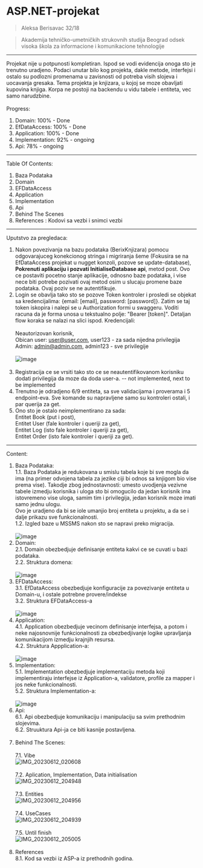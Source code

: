 # ASP.NET-projekat
<blockquote>Aleksa Berisavac 32/18</blockquote>

<blockquote>Akademija tehničko-umetničkih strukovnih studija Beograd odsek visoka škola za informacione i komunikacione tehnologije</blockquote>

<hr></hr>

Projekat nije u potpunosti kompletiran. Ispod se vodi evidencija onoga sto je trenutno uradjeno.
Podaci unutar bilo kog projekta, dakle metode, interfejsi i ostalo su podlozni promenama u zavisnosti od potreba visih slojeva i uocavanja gresaka.
Tema projekta je knjizara, u kojoj se moze obavljati kupovina knjiga. Korpa ne postoji na backendu u vidu tabele i entiteta, vec samo narudzbine. </br></br>
Progress:
1. Domain: 100% - Done
2. EfDataAccess: 100% - Done
3. Application: 100% - Done
4. Implementation: 92% - ongoing
5. Api: 78% - ongoing

<hr></hr>

Table Of Contents:
1. Baza Podataka
2. Domain
3. EFDataAccess
4. Application
5. Implementation
6. Api
7. Behind The Scenes
8. References : Kodovi sa vezbi i snimci vezbi

<hr></hr>

Uputstvo za pregledaca: </br>
1. Nakon povezivanja na bazu podataka (BerixKnjizara) pomocu odgovarajuceg konekcionog stringa i migriranja šeme (Fokusira se na EfDataAccess projekat u nugget konzoli, pozove se update-database), <b>Pokrenuti aplikaciju i pozvati InitialiseDatabase api</b>, metod post. Ovo ce postaviti pocetno stanje aplikacije, odnosno baze podataka, i vise nece biti potrebe pozivati ovaj metod osim u slucaju promene baze podataka. Ovaj poziv se ne autentifikuje.
2. Login se obavlja tako sto se pozove Token kontroler i prosledi se objekat sa kredencijalima: {email: [email], password: [password]}. Zatim se taj token iskopira i nalepi se u Authorization formi u swaggeru. Voditi racuna da je forma unosa u tekstualno polje: "Bearer [token]". Detaljan flow koraka se nalazi na slici ispod. Kredencijali: </br></br>Neautorizovan korisnik, </br>Obican user: user@user.com, user123 - za sada nijedna privilegija </br>Admin: admin@admin.com, admin123 - sve privilegije</br></br>
![image](https://github.com/AlexB96-git/ASP.NET-projekat/assets/112824193/b1ea152e-4ced-4947-aff0-86846bd5ab34)</br></br>
3. Registracija ce se vrsiti tako sto ce se neautentifikovanom korisniku dodati privilegija da moze da doda user-a. -- not implemented, next to be implemented</br>
4. Trenutno je odradjeno 6/9 entiteta, sa sve validacijama i proverama i 5 endpoint-eva. Sve komande su napravljene samo su kontroleri ostali, i par querija za get.
5. Ono sto je ostalo neimplementirano za sada: </br>Entitet Book (put i post), </br>Entitet User (fale kontroler i queriji za get), </br>Entitet Log (isto fale kontroler i queriji za get), </br>Entitet Order (isto fale kontroler i queriji za get).

<hr></hr>

Content:
1. Baza Podataka:</br>
1.1. Baza Podataka je redukovana u smislu tabela koje bi sve mogla da ima (na primer odvojena tabela za jezike ciji bi odnos sa knjigom bio vise prema vise). Takodje zbog jednostavnosti: umesto uvodjenja vezivne tabele izmedju korisnika i uloga sto bi omogucilo da jedan korisnik ima istovremeno vise uloga, samim tim i privilegija, jedan korisnik moze imati samo jednu ulogu.</br>
Ovo je uradjeno da bi se iole umanjio broj entiteta u projektu, a da se i dalje prikazu sve funkcionalnosti.</br>
1.2. Izgled baze u MSSMS nakon sto se napravi preko migracija.</br></br>
![image](https://github.com/AlexB96-git/ASP.NET-projekat/assets/112824193/4db951ab-f3c4-4368-bd00-da76a2b9d303)
2. Domain:</br>
2.1. Domain obezbedjuje definisanje entiteta kakvi ce se cuvati u bazi podataka.</br>
2.2. Struktura domena: </br></br>
![image](https://github.com/AlexB96-git/ASP.NET-projekat/assets/112824193/6133f456-d86c-49d7-b0c9-4308b4c98a2e)
3. EFDataAccess: </br>
3.1. EfDataAccess obezbedjuje konfiguracije za povezivanje entiteta u Domain-u, i ostale potrebne provere/indekse</br>
3.2. Struktura EFDataAccess-a</br></br>
![image](https://github.com/AlexB96-git/ASP.NET-projekat/assets/112824193/d82d6520-e9b4-4158-83fe-6595dc273287)
4. Application:</br>
4.1. Application obezbedjuje vecinom definisanje interfejsa, a potom i neke najosnovnije funkcionalnosti za obezbedjivanje logike upravljanja komunikacijom izmedju krajnjih resursa.</br>
4.2. Struktura Appplication-a:</br></br>
![image](https://github.com/AlexB96-git/ASP.NET-projekat/assets/112824193/d6c8017f-c8a0-431d-ad38-b212cb501170)
5. Implementation:</br>
5.1. Implementation obezbedjuje implementaciju metoda koji implementiraju interfejse iz Application-a, validatore, profile za mapper i jos neke funkcionalnosti.</br>
5.2. Struktura Implementation-a:</br></br>
![image](https://github.com/AlexB96-git/ASP.NET-projekat/assets/112824193/8b73a6b8-6bc2-460d-a998-f7a26e6316e2)
6. Api:</br>
6.1. Api obezbedjuje komunikaciju i manipulaciju sa svim prethodnim slojevima.</br>
6.2. Struuktura Api-ja ce biti kasnije postavljena.</br></br>
7. Behind The Scenes:</br></br>
7.1. Vibe</br>
![IMG_20230612_020608](https://github.com/AlexB96-git/ASP.NET-projekat/assets/112824193/38c99344-84f3-4f9b-9504-c4b9ba9a4cf5)</br></br>
7.2. Aplication, Implementation, Data initialisation</br>
![IMG_20230612_204948](https://github.com/AlexB96-git/ASP.NET-projekat/assets/112824193/191a045c-9745-4e7d-b4ca-192c760f5024)</br></br>
7.3. Entities</br>
![IMG_20230612_204956](https://github.com/AlexB96-git/ASP.NET-projekat/assets/112824193/f6727ccf-bd2f-462d-b9a2-43377e28a891)</br></br>
7.4. UseCases</br>
![IMG_20230612_204939](https://github.com/AlexB96-git/ASP.NET-projekat/assets/112824193/b0390af9-f4ef-4470-a1eb-47754e58932c)</br></br>
7.5. Until finish</br>
![IMG_20230612_205005](https://github.com/AlexB96-git/ASP.NET-projekat/assets/112824193/c4d56a79-2383-4fba-95a4-f2a16fc6b83a)</br></br>
8. References</br>
8.1. Kod sa vezbi iz ASP-a iz prethodnih godina.

